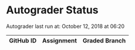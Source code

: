 # Autograder Status
Autograder last run at: October 12, 2018 at 06:20

| GitHub ID | Assignment | Graded Branch |
|-----------|------------|---------------|
